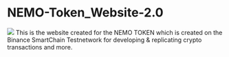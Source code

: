 # NEMO-Token_Website-2.0
<img src="https://cephascardozo.github.io/NEMO-Token_Website-2.0/img/nemoLogo.png">
This is the website created for the NEMO TOKEN which is created on the Binance SmartChain Testnetwork for developing &amp; replicating crypto transactions and more.
